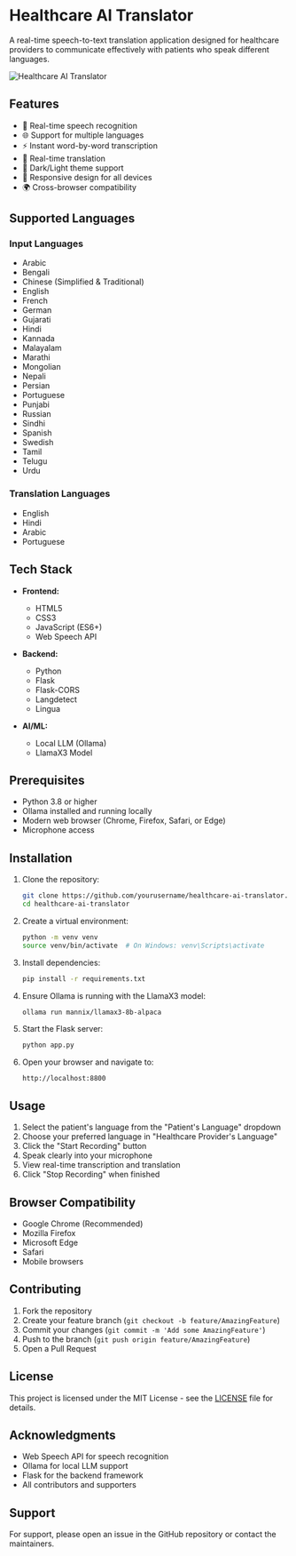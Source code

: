 # Healthcare AI Translator

A real-time speech-to-text translation application designed for healthcare providers to communicate effectively with patients who speak different languages.

![Healthcare AI Translator](https://i.imgur.com/your-screenshot.jpg)

## Features

- 🎤 Real-time speech recognition
- 🌐 Support for multiple languages
- ⚡ Instant word-by-word transcription
- 🔄 Real-time translation
- 🌙 Dark/Light theme support
- 📱 Responsive design for all devices
- 🌍 Cross-browser compatibility

## Supported Languages

### Input Languages
- Arabic
- Bengali
- Chinese (Simplified & Traditional)
- English
- French
- German
- Gujarati
- Hindi
- Kannada
- Malayalam
- Marathi
- Mongolian
- Nepali
- Persian
- Portuguese
- Punjabi
- Russian
- Sindhi
- Spanish
- Swedish
- Tamil
- Telugu
- Urdu

### Translation Languages
- English
- Hindi
- Arabic
- Portuguese

## Tech Stack

- **Frontend:**
  - HTML5
  - CSS3
  - JavaScript (ES6+)
  - Web Speech API

- **Backend:**
  - Python
  - Flask
  - Flask-CORS
  - Langdetect
  - Lingua

- **AI/ML:**
  - Local LLM (Ollama)
  - LlamaX3 Model

## Prerequisites

- Python 3.8 or higher
- Ollama installed and running locally
- Modern web browser (Chrome, Firefox, Safari, or Edge)
- Microphone access

## Installation

1. Clone the repository:
   ```bash
   git clone https://github.com/yourusername/healthcare-ai-translator.git
   cd healthcare-ai-translator
   ```

2. Create a virtual environment:
   ```bash
   python -m venv venv
   source venv/bin/activate  # On Windows: venv\Scripts\activate
   ```

3. Install dependencies:
   ```bash
   pip install -r requirements.txt
   ```

4. Ensure Ollama is running with the LlamaX3 model:
   ```bash
   ollama run mannix/llamax3-8b-alpaca
   ```

5. Start the Flask server:
   ```bash
   python app.py
   ```

6. Open your browser and navigate to:
   ```
   http://localhost:8800
   ```

## Usage

1. Select the patient's language from the "Patient's Language" dropdown
2. Choose your preferred language in "Healthcare Provider's Language"
3. Click the "Start Recording" button
4. Speak clearly into your microphone
5. View real-time transcription and translation
6. Click "Stop Recording" when finished

## Browser Compatibility

- Google Chrome (Recommended)
- Mozilla Firefox
- Microsoft Edge
- Safari
- Mobile browsers

## Contributing

1. Fork the repository
2. Create your feature branch (`git checkout -b feature/AmazingFeature`)
3. Commit your changes (`git commit -m 'Add some AmazingFeature'`)
4. Push to the branch (`git push origin feature/AmazingFeature`)
5. Open a Pull Request

## License

This project is licensed under the MIT License - see the [LICENSE](LICENSE) file for details.

## Acknowledgments

- Web Speech API for speech recognition
- Ollama for local LLM support
- Flask for the backend framework
- All contributors and supporters

## Support

For support, please open an issue in the GitHub repository or contact the maintainers.
